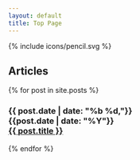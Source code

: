 ```yaml
---
layout: default
title: Top Page
---
```


<main>
  <div class="caption">
    <!-- <div class="book">{% include icons/book-open.svg %}</div> -->
    <div class="newspaper">{% include icons/pencil.svg %}</div>
    <h2>Articles</h2>
  </div>
    <aside>
      {% for post in site.posts %}
      <h3>
        <div class="post-items">
          <div class="post-date">{{ post.date | date: "%b %d,"}}</div>
          <div class="post-year">{{post.date | date: "%Y"}}</div>
          <a href="{{ site.baseurl }}{{ post.url }}">{{ post.title }}</a>
        </div>
      </h3>
      {% endfor %}
    </aside>  

</main>
